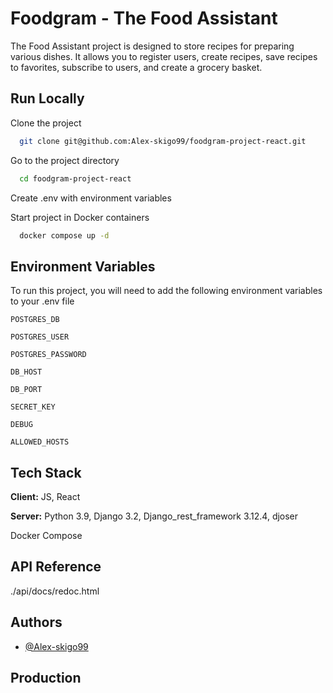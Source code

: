 
# Foodgram - The Food Assistant

The Food Assistant project is designed to store recipes for preparing various dishes. It allows you to register users, create recipes, save recipes to favorites, subscribe to users, and create a grocery basket.

## Run Locally

Clone the project

```bash
  git clone git@github.com:Alex-skigo99/foodgram-project-react.git
```

Go to the project directory

```bash
  cd foodgram-project-react
```

Create .env with environment variables

Start project in Docker containers

```bash
  docker compose up -d
```



## Environment Variables

To run this project, you will need to add the following environment variables to your .env file

`POSTGRES_DB`

`POSTGRES_USER`

`POSTGRES_PASSWORD`

`DB_HOST`

`DB_PORT`

`SECRET_KEY`

`DEBUG`

`ALLOWED_HOSTS`
## Tech Stack

**Client:** JS, React 

**Server:** 
Python 3.9,
Django 3.2,
Django_rest_framework 3.12.4,
djoser

Docker Compose



## API Reference

./api/docs/redoc.html




## Authors

- [@Alex-skigo99](https://www.github.com/Alex-skigo99)



## Production


